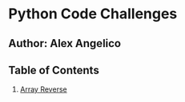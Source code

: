# Python Code Challenges

## Author: Alex Angelico

## Table of Contents

1. [Array Reverse](array_reverse)
